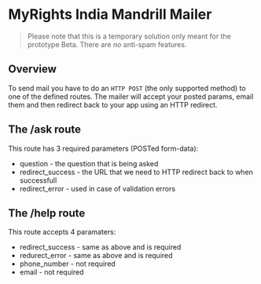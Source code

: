 MyRights India Mandrill Mailer
==============================

> Please note that this is a temporary solution only meant for the prototype Beta. There are *no* anti-spam features.

Overview
--------

To send mail you have to do an `HTTP POST` (the only supported method) to one of the defined routes. 
The mailer will accept your posted params, email them and then redirect back to your app using an HTTP redirect.

The /ask route
--------------
This route has 3 required parameters (POSTed form-data):

* question - the question that is being asked
* redirect_success - the URL that we need to HTTP redirect back to when successfull
* redirect_error - used in case of validation errors

The /help route
---------------
This route accepts 4 paramaters:

* redirect_success - same as above and is required
* redurect_error - same as above and is required
* phone_number - not required
* email - not required
